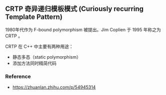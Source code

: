 ## CRTP 奇异递归模板模式 (Curiously recurring Template Pattern)

1980年代作为 F-bound polymorphism 被提出。Jim Coplien 于 1995 年称之为 CRTP 。

CRTP 在 C++ 中主要有两种用途：

- 静态多态（static polymorphism）
- 添加方法同时精简代码


### Reference

- https://zhuanlan.zhihu.com/p/54945314
